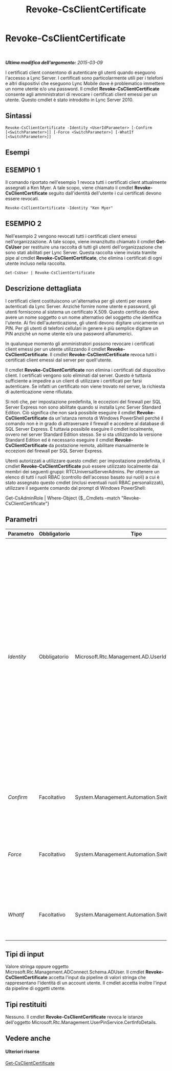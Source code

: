 ﻿---
title: Revoke-CsClientCertificate
TOCTitle: Revoke-CsClientCertificate
ms:assetid: 27d6d4d9-f8ed-4942-b7cf-dd308dafb5bc
ms:mtpsurl: https://technet.microsoft.com/it-it/library/Gg425748(v=OCS.15)
ms:contentKeyID: 49299989
ms.date: 08/24/2015
mtps_version: v=OCS.15
ms.translationtype: HT
---

# Revoke-CsClientCertificate

 

_**Ultima modifica dell'argomento:** 2015-03-09_

I certificati client consentono di autenticare gli utenti quando eseguono l'accesso a Lync Server. I certificati sono particolarmente utili per i telefoni e altri dispositivi che eseguono Lync Mobile dove è problematico immettere un nome utente e/o una password. Il cmdlet **Revoke-CsClientCertificate** consente agli amministratori di revocare i certificati client emessi per un utente. Questo cmdlet è stato introdotto in Lync Server 2010.

## Sintassi

    Revoke-CsClientCertificate -Identity <UserIdParameter> [-Confirm [<SwitchParameter>]] [-Force <SwitchParameter>] [-WhatIf [<SwitchParameter>]]

## Esempi

## ESEMPIO 1

Il comando riportato nell'esempio 1 revoca tutti i certificati client attualmente assegnati a Ken Myer. A tale scopo, viene chiamato il cmdlet **Revoke-CsClientCertificate** seguito dall'identità dell'utente i cui certificati devono essere revocati.

    Revoke-CsClientCertificate -Identity "Ken Myer"

## ESEMPIO 2

Nell'esempio 2 vengono revocati tutti i certificati client emessi nell'organizzazione. A tale scopo, viene innanzitutto chiamato il cmdlet **Get-CsUser** per restituire una raccolta di tutti gli utenti dell'organizzazione che sono stati abilitati per Lync Server. Questa raccolta viene inviata tramite pipe al cmdlet **Revoke-CsClientCertificate**, che elimina i certificati di ogni utente incluso nella raccolta.

    Get-CsUser | Revoke-CsClientCertificate

## Descrizione dettagliata

I certificati client costituiscono un'alternativa per gli utenti per essere autenticati da Lync Server. Anziché fornire nome utente e password, gli utenti forniscono al sistema un certificato X.509. Questo certificato deve avere un nome soggetto o un nome alternativo del soggetto che identifica l'utente. Ai fini dell'autenticazione, gli utenti devono digitare unicamente un PIN. Per gli utenti di telefoni cellulari in genere è più semplice digitare un PIN anziché un nome utente e/o una password alfanumerici.

In qualunque momento gli amministratori possono revocare i certificati client emessi per un utente utilizzando il cmdlet **Revoke-CsClientCertificate**. Il cmdlet **Revoke-CsClientCertificate** revoca tutti i certificati client emessi dal server per quell'utente.

Il cmdlet **Revoke-CsClientCertificate** non elimina i certificati dal dispositivo client. I certificati vengono solo eliminati dal server. Questo è tuttavia sufficiente a impedire a un client di utilizzare i certificati per farsi autenticare. Se infatti un certificato non viene trovato nel server, la richiesta di autenticazione viene rifiutata.

Si noti che, per impostazione predefinita, le eccezioni del firewall per SQL Server Express non sono abilitate quando si installa Lync Server Standard Edition. Ciò significa che non sarà possibile eseguire il cmdlet **Revoke-CsClientCertificate** da un'istanza remota di Windows PowerShell perché il comando non è in grado di attraversare il firewall e accedere al database di SQL Server Express. È tuttavia possibile eseguire il cmdlet localmente, ovvero nel server Standard Edition stesso. Se si sta utilizzando la versione Standard Edition ed è necessario eseguire il cmdlet **Revoke-CsClientCertificate** da postazione remota, abilitare manualmente le eccezioni del firewall per SQL Server Express.

Utenti autorizzati a utilizzare questo cmdlet: per impostazione predefinita, il cmdlet **Revoke-CsClientCertificate** può essere utilizzato localmente dai membri dei seguenti gruppi: RTCUniversalServerAdmins. Per ottenere un elenco di tutti i ruoli RBAC (controllo dell'accesso basato sui ruoli) a cui è stato assegnato questo cmdlet (inclusi eventuali ruoli RBAC personalizzati), utilizzare il seguente comando dal prompt di Windows PowerShell:

Get-CsAdminRole | Where-Object {$\_.Cmdlets –match "Revoke-CsClientCertificate"}

## Parametri


<table>
<colgroup>
<col style="width: 25%" />
<col style="width: 25%" />
<col style="width: 25%" />
<col style="width: 25%" />
</colgroup>
<thead>
<tr class="header">
<th>Parametro</th>
<th>Obbligatorio</th>
<th>Tipo</th>
<th>Descrizione</th>
</tr>
</thead>
<tbody>
<tr class="odd">
<td><p><em>Identity</em></p></td>
<td><p>Obbligatorio</p></td>
<td><p>Microsoft.Rtc.Management.AD.UserIdParameter</p></td>
<td><p>Indica l'identità dell'account utente i cui certificati devono essere revocati. Le identità utente possono essere specificate con uno dei quattro formati riportati di seguito: 1) l'indirizzo SIP (Session Initiation Protocol) dell'utente; 2) il nome dell'entità utente (UPN); 3) il nome del dominio e il nome di accesso dell'utente nel formato dominio\accesso (ad esempio, litwareinc\kenmyer); 4) il nome visualizzato Active Directory dell'utente (ad esempio, Ken Myer). Alle identità utente è anche possibile fare riferimento utilizzando il nome distinto Active Directory dell'utente.</p>
<p></p></td>
</tr>
<tr class="even">
<td><p><em>Confirm</em></p></td>
<td><p>Facoltativo</p></td>
<td><p>System.Management.Automation.SwitchParameter</p></td>
<td><p>Viene visualizzata una richiesta di conferma prima di eseguire il comando.</p></td>
</tr>
<tr class="odd">
<td><p><em>Force</em></p></td>
<td><p>Facoltativo</p></td>
<td><p>System.Management.Automation.SwitchParameter</p></td>
<td><p>Consente di evitare la visualizzazione di qualunque messaggio di errore non grave che potrebbe essere generato nel corso dell'esecuzione del comando.</p></td>
</tr>
<tr class="even">
<td><p><em>WhatIf</em></p></td>
<td><p>Facoltativo</p></td>
<td><p>System.Management.Automation.SwitchParameter</p></td>
<td><p>Descrive ciò che accadrebbe se si eseguisse il comando senza eseguirlo realmente.</p></td>
</tr>
</tbody>
</table>


## Tipi di input

Valore stringa oppure oggetto Microsoft.Rtc.Management.ADConnect.Schema.ADUser. Il cmdlet **Revoke-CsClientCertificate** accetta l'input da pipeline di valori stringa che rappresentano l'identità di un account utente. Il cmdlet accetta inoltre l'input da pipeline di oggetti utente.

## Tipi restituiti

Nessuno. Il cmdlet **Revoke-CsClientCertificate** revoca le istanze dell'oggetto Microsoft.Rtc.Management.UserPinService.CertInfoDetails.

## Vedere anche

#### Ulteriori risorse

[Get-CsClientCertificate](get-csclientcertificate.md)

